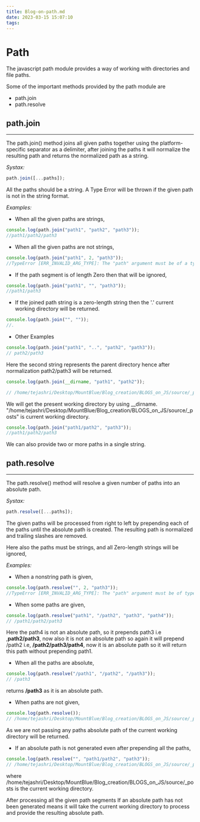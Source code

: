 ```yaml
---
title: Blog-on-path.md
date: 2023-03-15 15:07:10
tags:
---
```


# Path

The javascript path module provides a way of working with directories and file paths.

Some of the important methods provided by the path module are

- path.join
- path.resolve

## path.join

---

The path.join() method joins all given paths together using the platform-specific separator as a delimiter, after joining the paths it will normalize the resulting path and returns the normalized path as a string.

_Systax:_

```javascript
path.join([...paths]);
```

All the paths should be a string. A Type Error will be thrown if the given path is not in the string format.

_Examples:_

- When all the given paths are strings,

```javascript
console.log(path.join("path1", "path2", "path3"));
//path1/path2/path3
```

- When all the given paths are not strings,

```javascript
console.log(path.join("path1", 2, "path3"));
//TypeError [ERR_INVALID_ARG_TYPE]: The "path" argument must be of a type string.
```

- If the path segment is of length Zero then that will be ignored,

```javascript
console.log(path.join("path1", "", "path3"));
//path1/path3
```

- If the joined path string is a zero-length string then the '.' current working directory will be returned.

```javascript
console.log(path.join("", ""));
//.
```

- Other Examples

```javascript
console.log(path.join("path1", "..", "path2", "path3"));
// path2/path3
```

Here the second string represents the parent directory hence after normalization path2/path3 will be returned.

```javascript
console.log(path.join(__dirname, "path1", "path2"));

// /home/tejashri/Desktop/MountBlue/Blog_creation/BLOGS_on_JS/source/_posts/path1/path2
```

We will get the present working directory by using \_\_dirname.
"/home/tejashri/Desktop/MountBlue/Blog_creation/BLOGS_on_JS/source/\_posts" is current working directory.

```javascript
console.log(path.join("path1/path2", "path3"));
//path1/path2/path3
```

We can also provide two or more paths in a single string.

## path.resolve

---

The path.resolve() method will resolve a given number of paths into an absolute path.

_Systax:_

```javascript
path.resolve([...paths]);
```

The given paths will be processed from right to left by prepending each of the paths until the absolute path is created. The resulting path is normalized and trailing slashes are removed.

Here also the paths must be strings, and all Zero-length strings will be ignored,

_Examples:_

- When a nonstring path is given,

```javascript
console.log(path.resolve("", 2, "path3"));
//TypeError [ERR_INVALID_ARG_TYPE]: The "path" argument must be of type string
```

- When some paths are given,

```javascript
console.log(path.resolve("path1", "/path2", "path3", "path4"));
// /path1/path2/path3
```

Here the path4 is not an absolute path, so it prepends path3 i.e ,**path2/path3**, now also it is not an absolute path so again it will prepend /path2 i.e, **/path2/path3/path4**, now it is an absolute path so it will return this path without prepending path1.

- When all the paths are absolute,

```javascript
console.log(path.resolve("/path1", "/path2", "/path3"));
// /path3
```

returns **/path3** as it is an absolute path.

- When paths are not given,

```javascript
console.log(path.resolve());
// /home/tejashri/Desktop/MountBlue/Blog_creation/BLOGS_on_JS/source/_posts
```

As we are not passing any paths absolute path of the current working directory will be returned.

- If an absolute path is not generated even after prepending all the paths,

```javascript
console.log(path.resolve("", "path1/path2", "path3"));
// /home/tejashri/Desktop/MountBlue/Blog_creation/BLOGS_on_JS/source/_posts/path1/path2/path3
```

where /home/tejashri/Desktop/MountBlue/Blog_creation/BLOGS_on_JS/source/\_posts is the current working directory.

After processing all the given path segments If an absolute path has not been generated means it will take the current working directory to process and provide the resulting absolute path.
